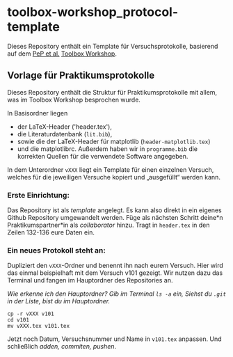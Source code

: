 # toolbox-workshop_protocol-template
Dieses Repository enthält ein Template für Versuchsprotokolle, basierend auf dem [PeP et al.](www.pep-dortmund.org) [Toolbox Workshop](www.toolbox.pep-dortmund.org).

## Vorlage für Praktikumsprotokolle

Dieses Repository enthält die Struktur für Praktikumsprotokolle mit allem,
was im Toolbox Workshop besprochen wurde.

In Basisordner liegen
- der LaTeX-Header ('header.tex'),
- die Literaturdatenbank (`lit.bib`),
-  sowie die der LaTeX-Header für matplotlib (`header-matplotlib.tex`)
- und die matplotlibrc.
Außerdem haben wir in `programme.bib` die korrekten Quellen für die verwendete Software angegeben.

In dem Unterordner `vXXX` liegt ein Template für einen einzelnen Versuch,
welches für die jeweiligen Versuche kopiert und „ausgefüllt“ werden kann.

### Erste Einrichtung:

Das Repository ist als _template_ angelegt. Es kann also direkt in ein eigenes Github Repository umgewandelt werden.
Füge als nächsten Schritt deine\*n Praktikumspartner\*in als _collaborator_ hinzu.
Tragt in `header.tex` in den Zeilen 132-136 eure Daten ein.

### Ein neues Protokoll steht an:

Dupliziert den `vXXX`-Ordner und benennt ihn nach eurem Versuch.
Hier wird das einmal beispielhaft mit dem Versuch v101 gezeigt.
Wir nutzen dazu das Terminal und fangen im Hauptordner des Repositories an.

_Wie erkenne ich den Hauptordner? Gib im Terminal `ls -a` ein,
Siehst du `.git` in der Liste, bist du im Hauptordner._

```
cp -r vXXX v101
cd v101
mv vXXX.tex v101.tex
```
Jetzt noch Datum, Versuchsnummer und Name in `v101.tex` anpassen.
Und schließlich _adden, commiten, pushen_.
